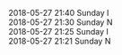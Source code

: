 2018-05-27 21:40 Sunday  I  
2018-05-27 21:30 Sunday  N  
2018-05-27 21:25 Sunday  I  
2018-05-27 21:21 Sunday  N  
